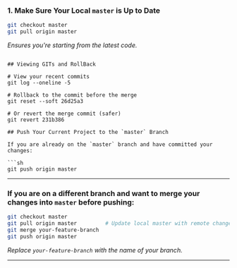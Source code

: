 ### 1. Make Sure Your Local `master` is Up to Date

```sh
git checkout master
git pull origin master
```
*Ensures you're starting from the latest code.*
```

## Viewing GITs and RollBack

# View your recent commits
git log --oneline -5

# Rollback to the commit before the merge
git reset --soft 26d25a3

# Or revert the merge commit (safer)
git revert 231b386

## Push Your Current Project to the `master` Branch

If you are already on the `master` branch and have committed your changes:

```sh
git push origin master
```

---

### If you are on a different branch and want to merge your changes into `master` before pushing:

```sh
git checkout master
git pull origin master         # Update local master with remote changes
git merge your-feature-branch
git push origin master
```

*Replace `your-feature-branch` with the name of your branch.*

---